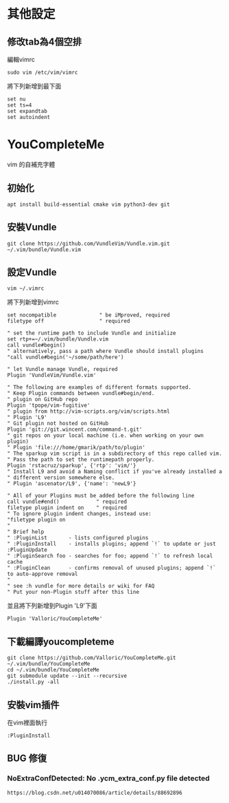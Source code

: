 # 其他設定
## 修改tab為4個空排
 編輯vimrc

    sudo vim /etc/vim/vimrc
   
將下列新增到最下面

    set nu 
    set ts=4
    set expandtab
    set autoindent
# YouCompleteMe
vim 的自補充字體
## 初始化
    apt install build-essential cmake vim python3-dev git
## 安裝Vundle
    git clone https://github.com/VundleVim/Vundle.vim.git ~/.vim/bundle/Vundle.vim
## 設定Vundle
    vim ~/.vimrc
將下列新增到vimrc

    set nocompatible              " be iMproved, required
    filetype off                  " required

    " set the runtime path to include Vundle and initialize
    set rtp+=~/.vim/bundle/Vundle.vim
    call vundle#begin()
    " alternatively, pass a path where Vundle should install plugins
    "call vundle#begin('~/some/path/here')

    " let Vundle manage Vundle, required
    Plugin 'VundleVim/Vundle.vim'

    " The following are examples of different formats supported.
    " Keep Plugin commands between vundle#begin/end.
    " plugin on GitHub repo
    Plugin 'tpope/vim-fugitive'
    " plugin from http://vim-scripts.org/vim/scripts.html
    " Plugin 'L9'
    " Git plugin not hosted on GitHub
    Plugin 'git://git.wincent.com/command-t.git'
    " git repos on your local machine (i.e. when working on your own plugin)
    " Plugin 'file:///home/gmarik/path/to/plugin'
    " The sparkup vim script is in a subdirectory of this repo called vim.
    " Pass the path to set the runtimepath properly.
    Plugin 'rstacruz/sparkup', {'rtp': 'vim/'}
    " Install L9 and avoid a Naming conflict if you've already installed a
    " different version somewhere else.
    " Plugin 'ascenator/L9', {'name': 'newL9'}

    " All of your Plugins must be added before the following line
    call vundle#end()            " required
    filetype plugin indent on    " required
    " To ignore plugin indent changes, instead use:
    "filetype plugin on
    "
    " Brief help
    " :PluginList       - lists configured plugins
    " :PluginInstall    - installs plugins; append `!` to update or just :PluginUpdate
    " :PluginSearch foo - searches for foo; append `!` to refresh local cache
    " :PluginClean      - confirms removal of unused plugins; append `!` to auto-approve removal
    "
    " see :h vundle for more details or wiki for FAQ
    " Put your non-Plugin stuff after this line
    
並且將下列新增到Plugin 'L9'下面

    Plugin 'Valloric/YouCompleteMe'    

## 下載編譯youcompleteme
    git clone https://github.com/Valloric/YouCompleteMe.git ~/.vim/bundle/YouCompleteMe
    cd ~/.vim/bundle/YouCompleteMe
    git submodule update --init --recursive
    ./install.py -all
## 安裝vim插件
在vim裡面執行

    :PluginInstall
## BUG 修復
### NoExtraConfDetected: No .ycm_extra_conf.py file detected
    https://blog.csdn.net/u014070086/article/details/88692896
